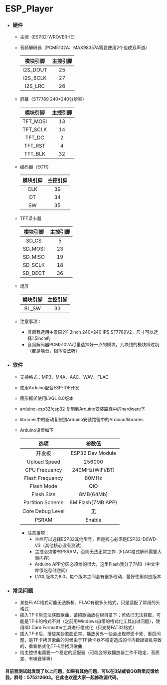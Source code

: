 # ESP_Player

* ### 硬件

  * 主控（ESP32-WROVER-IE）

  * 音频解码器（PCM5102A、MAX98357A需要使用2个组成双声道）

    | 模块引脚 | 主控引脚 |
    | :------: | :------: |
    | I2S_DOUT |    25    |
    | I2S_BCLK |    27    |
    | I2S_LRC  |    26    |

  * 屏幕（ST7789 240*240分辨率）

    | 模块引脚 | 主控引脚 |
    | :------: | :------: |
    | TFT_MOSI |    13    |
    | TFT_SCLK |    14    |
    |  TFT_DC  |    2     |
    | TFT_RST  |    4     |
    | TFT_BLK  |    32    |

  * 编码器（EC11）

    | 模块引脚 | 主控引脚 |
    | :------: | :------: |
    |   CLK    |    39    |
    |    DT    |    34    |
    |    SW    |    35    |

  * TFT读卡器

    | 模块引脚 | 主控引脚 |
    | :------: | :------: |
    |  SD_CS   |    5     |
    | SD_MOSI  |    23    |
    | SD_MISO  |    19    |
    | SD_SCLK  |    18    |
    | SD_DECT  |    36    |

  * 熄屏

    | 模块引脚 | 主控引脚 |
    | :------: | :------: |
    |  BL_SW   |    33    |

  * 注意事项：

    * 屏幕我选用中景园的1.3inch 240*240 IPS ST7789V2，尺寸可以选择1.5inch的
    * 音频解码器PCM5102A尽量选择好一点的模块，几块钱的模块踩过坑（都是噪音，根本没法听）

* ### 软件

  * 支持格式：MP3、M4A、AAC、WAV、FLAC

  * 使用Arduino配合ESP-IDF开发

  * 图形框架使用LVGL 8.0版本

  * arduino-esp32/esp32 复制到Arduino安装路径中的hardware下

  * libraries中的驱动复制到Arduino安装路径中的Arduino/libraries

  * Arduino设置如下

    |       选项       |      参数值       |
    | :--------------: | :---------------: |
    |      开发板      | ESP32 Dev Module  |
    |   Upload Speed   |      256000       |
    |  CPU Frequency   |  240MHz(WiFi/BT)  |
    | Flash Frequency  |       80MHz       |
    |    Flash Mode    |        QIO        |
    |    Flash Size    |     8MB(64Mb)     |
    | Partition Scheme | 8M Flash(7MB APP) |
    | Core Debug Level |        无         |
    |      PSRAM       |      Enable       |

    * 注意事项：
      * 主控可以选择ESP32其他型号，但是核心必须是ESP32-D0WD-V3（其他核心没有测试）
      * 主控必须带有PSRAM，否则无法正常工作（FLAC格式解码需要大量内存）
      * Arduino APP分区必须给的很大，这里Flash我分了7MB（中文字库很吃存储空间）
      * LVGL版本为8.0，每个版本之间会有很多改动，最好使用对应版本

* ### 常见问题

  * 某些FLAC格式可能无法解析，FLAC有很多头格式，只是适配了常用的头格式
  * 插入TF卡后无法获取歌曲，请把歌曲放在根目录下；若依旧无法获取，可能是TF卡的格式不对（之前用Windows自带的格式化工具出过问题），使用SD Card Formatter工具进行格式化（只支持FAT32格式）
  * 插入TF卡后，播放某些歌曲正常，播放另外一些会出现界面卡死、重启问题，是TF卡拷贝歌曲的时候由于TF读卡器不稳定造成的卡内数据错乱导致的，重新格式化TF卡后拷贝歌曲
  * 给主控供电需要一个稳定的适配器（可能会导致播放器工作不稳定、音质差、有噪音等等）



#### 目前我测试就发现了以上问题，如果有其他问题，可以在B站或者QQ群里反馈给我，群号：575212603。在此也欢迎大家一起修改源代码。

